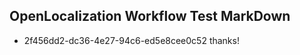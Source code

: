 ## OpenLocalization Workflow Test MarkDown
* 2f456dd2-dc36-4e27-94c6-ed5e8cee0c52 thanks!

<!--HONumber=Sep16_HO1-->


